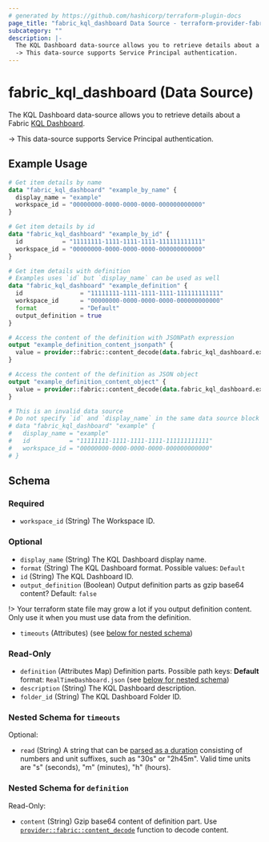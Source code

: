 ```yaml
---
# generated by https://github.com/hashicorp/terraform-plugin-docs
page_title: "fabric_kql_dashboard Data Source - terraform-provider-fabric"
subcategory: ""
description: |-
  The KQL Dashboard data-source allows you to retrieve details about a Fabric KQL Dashboard https://learn.microsoft.com/fabric/real-time-intelligence/dashboard-real-time-create.
  -> This data-source supports Service Principal authentication.
---
```


# fabric_kql_dashboard (Data Source)

The KQL Dashboard data-source allows you to retrieve details about a Fabric [KQL Dashboard](https://learn.microsoft.com/fabric/real-time-intelligence/dashboard-real-time-create).

-> This data-source supports Service Principal authentication.

## Example Usage

```terraform
# Get item details by name
data "fabric_kql_dashboard" "example_by_name" {
  display_name = "example"
  workspace_id = "00000000-0000-0000-0000-000000000000"
}

# Get item details by id
data "fabric_kql_dashboard" "example_by_id" {
  id           = "11111111-1111-1111-1111-111111111111"
  workspace_id = "00000000-0000-0000-0000-000000000000"
}

# Get item details with definition
# Examples uses `id` but `display_name` can be used as well
data "fabric_kql_dashboard" "example_definition" {
  id                = "11111111-1111-1111-1111-111111111111"
  workspace_id      = "00000000-0000-0000-0000-000000000000"
  format            = "Default"
  output_definition = true
}

# Access the content of the definition with JSONPath expression
output "example_definition_content_jsonpath" {
  value = provider::fabric::content_decode(data.fabric_kql_dashboard.example_definition.definition["RealTimeDashboard.json"].content, ".payload.tabs[0]")
}

# Access the content of the definition as JSON object
output "example_definition_content_object" {
  value = provider::fabric::content_decode(data.fabric_kql_dashboard.example_definition.definition["RealTimeDashboard.json"].content).payload.tabs[0]
}

# This is an invalid data source
# Do not specify `id` and `display_name` in the same data source block
# data "fabric_kql_dashboard" "example" {
#   display_name = "example"
#   id           = "11111111-1111-1111-1111-111111111111"
#   workspace_id = "00000000-0000-0000-0000-000000000000"
# }
```

<!-- schema generated by tfplugindocs -->
## Schema

### Required

- `workspace_id` (String) The Workspace ID.

### Optional

- `display_name` (String) The KQL Dashboard display name.
- `format` (String) The KQL Dashboard format. Possible values: `Default`
- `id` (String) The KQL Dashboard ID.
- `output_definition` (Boolean) Output definition parts as gzip base64 content? Default: `false`

!> Your terraform state file may grow a lot if you output definition content. Only use it when you must use data from the definition.

- `timeouts` (Attributes) (see [below for nested schema](#nestedatt--timeouts))

### Read-Only

- `definition` (Attributes Map) Definition parts. Possible path keys: **Default** format: `RealTimeDashboard.json` (see [below for nested schema](#nestedatt--definition))
- `description` (String) The KQL Dashboard description.
- `folder_id` (String) The KQL Dashboard Folder ID.

<a id="nestedatt--timeouts"></a>

### Nested Schema for `timeouts`

Optional:

- `read` (String) A string that can be [parsed as a duration](https://pkg.go.dev/time#ParseDuration) consisting of numbers and unit suffixes, such as "30s" or "2h45m". Valid time units are "s" (seconds), "m" (minutes), "h" (hours).

<a id="nestedatt--definition"></a>

### Nested Schema for `definition`

Read-Only:

- `content` (String) Gzip base64 content of definition part.
Use [`provider::fabric::content_decode`](../functions/content_decode.md) function to decode content.
